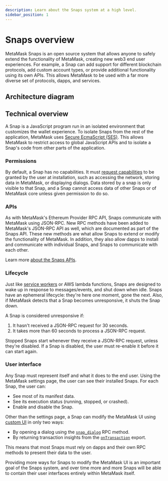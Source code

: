 ```yaml
---
description: Learn about the Snaps system at a high level.
sidebar_position: 1
---
```


# Snaps overview

MetaMask Snaps is an open source system that allows anyone to safely extend the functionality of
MetaMask, creating new web3 end user experiences.
For example, a Snap can add support for different blockchain protocols, add custom account types, or
provide additional functionality using its own APIs.
This allows MetaMask to be used with a far more diverse set of protocols, dapps, and services.

## Architecture diagram


## Technical overview

A Snap is a JavaScript program run in an isolated environment that customizes the wallet experience.
To isolate Snaps from the rest of the application, MetaMask uses [Secure EcmaScript (SES)](execution-environment.md).
This allows MetaMask to restrict access to global JavaScript APIs and to isolate a Snap's code from
other parts of the application.

### Permissions

By default, a Snap has no capabilities.
It must [request capabilities](../how-to/request-permissions.md) to be granted by the user at
installation, such as accessing the network, storing data in MetaMask, or displaying dialogs.
Data stored by a snap is only visible to that Snap, and a Snap cannot access data of other Snaps or
of MetaMask core unless given permission to do so.

### APIs

As with MetaMask's Ethereum Provider RPC API, Snaps communicate with MetaMask using JSON-RPC.
New RPC methods have been added to MetaMask's JSON-RPC API as well, which are documented as part of
the Snaps API.
These new methods are what allow Snaps to extend or modify the functionality of MetaMask.
In addition, they also allow dapps to install and communicate with individual Snaps, and Snaps to
communicate with each other.

Learn more [about the Snaps APIs](apis.md).

### Lifecycle

Just like [service workers](https://developer.mozilla.org/en-US/docs/Web/API/Service_Worker_API) or
AWS lambda functions, Snaps are designed to wake up in response to messages/events, and shut down
when idle.
Snaps have an ephemeral lifecycle: they're here one moment, gone the next.
Also, if MetaMask detects that a Snap becomes unresponsive, it shuts the Snap down.

A Snap is considered unresponsive if:

1. It hasn't received a JSON-RPC request for 30 seconds.
1. It takes more than 60 seconds to process a JSON-RPC request.

Stopped Snaps start whenever they receive a JSON-RPC request, unless they're disabled.
If a Snap is disabled, the user must re-enable it before it can start again.

### User interface

Any Snap must represent itself and what it does to the end user.
Using the MetaMask settings page, the user can see their installed Snaps.
For each Snap, the user can:

- See most of its manifest data.
- See its execution status (running, stopped, or crashed).
- Enable and disable the Snap.

Other than the settings page, a Snap can modify the MetaMask UI using
[custom UI](../how-to/use-custom-ui.md) in only two ways:

- By opening a dialog using the [`snap_dialog`](../reference/snaps-api.md#snap_dialog) RPC method.
- By returning transaction insights from the [`onTransaction`](../reference/exports.md#ontransaction)
  export.

This means that most Snaps must rely on dapps and their own RPC methods to present their data to the user.

Providing more ways for Snaps to modify the MetaMask UI is an important goal of the Snaps system,
and over time more and more Snaps will be able to contain their user interfaces entirely within
MetaMask itself.
